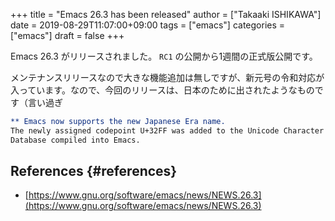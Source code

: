 +++
title = "Emacs 26.3 has been released"
author = ["Takaaki ISHIKAWA"]
date = 2019-08-29T11:07:00+09:00
tags = ["emacs"]
categories = ["emacs"]
draft = false
+++

Emacs 26.3 がリリースされました。 `RC1` の公開から1週間の正式版公開です。

メンテナンスリリースなので大きな機能追加は無しですが、新元号の令和対応が入っています。なので、今回のリリースは、日本のために出されたようなものです（言い過ぎ

```org
** Emacs now supports the new Japanese Era name.
The newly assigned codepoint U+32FF was added to the Unicode Character
Database compiled into Emacs.
```


## References {#references}

-   [https://www.gnu.org/software/emacs/news/NEWS.26.3](https://www.gnu.org/software/emacs/news/NEWS.26.3)
